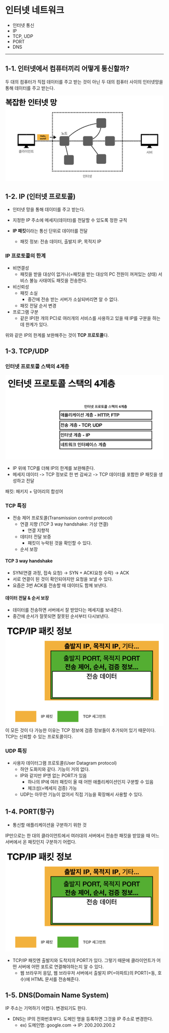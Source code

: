 # 인터넷 네트워크
- 인터넷 통신
- IP
- TCP, UDP
- PORT
- DNS

* * *
 
## 1-1. 인터넷에서 컴퓨터끼리 어떻게 통신할까?

두 대의 컴퓨터가 직접 데이터를 주고 받는 것이 아닌 두 대의 컴퓨터 사이의 인터넷망을 통해 데이터를 주고 받는다.

![두 대의 컴퓨터가 인터넷에서 통신하는 사진](./images/1-1.png)


## 1-2. IP (인터넷 프로토콜)

- 인터넷 망을 통해 데이터를 주고 받는다.

- 지정한 IP 주소에 메세지(데이터)를 전달할 수 있도록 정한 규칙
- **IP 패킷**이라는 통신 단위로 데이터를 전달
  - 패킷 정보: 전송 데이터, 출발지 IP, 목적지 IP 

### IP 프로토콜의 한계

- 비연결성
  - 패킷을 받을 대상이 없거나(=패킷을 받는 대상의 PC 전원이 꺼져있는 상태) 서비스 불능 사태여도 패킷을 전송한다.
- 비신뢰성
  - 패킷 소실
    - 중간에 전송 받는 서버가 소실되버리면 알 수 없다.
  - 패킷 전달 순서 변경
- 프로그램 구분
  - 같은 IP(한 개의 PC)로 여러개의 서비스를 사용하고 있을 때 IP를 구분을 하는데 한계가 있다.

위와 같은 IP의 한계를 보완해주는 것이 **TCP 프로토콜**다.

## 1-3. TCP/UDP

### 인터넷 프로토콜 스택의 4계층

![인터넷 프로토콜 스택의 4계층](./images/1-3-1.png)
- IP 위에 TCP를 더해 IP의 한계를 보완해준다.
- 메세지 데이터 -> TCP 정보로 한 번 감싸고 -> TCP 데이터를 포함한 IP 패킷을 생성하고 전달

패킷: 패키지 + 덩어리의 합성어

### TCP 특징

- 전송 제어 프로토콜(Transmission control protocol)
  - 연결 지향 (TCP 3 way handshake: 가상 연결)
    - 연결 지향적
  - 데티터 전달 보증
    - 패킷이 누락된 것을 확인할 수 있다. 
  - 순서 보장

#### TCP 3 way handshake

- SYN(연결 과정, 접속 요청) -> SYN + ACK(요청 수락) -> ACK
- 서로 연결이 된 것이 확인되야지만 요청을 보낼 수 있다. 
- 요즘은 3번 ACK를 전송할 때 데이터도 함께 보낸다.

#### 데이터 전달 & 순서 보장

- 데이터를 전송하면 서버에서 잘 받았다는 메세지를 보내준다. 
- 중간에 순서가 잘못되면 잘못된 순서부터 다시보낸다.

![TCP/IP 패킷](./images/1-3-2.png)
이 모든 것이 다 가능한 이유는 TCP 정보에 검증 정보들이 추가되어 있기 때문이다.
TCP는 신뢰할 수 있는 프로토콜이다.

### UDP 특징

- 사용자 데이터그램 프로토콜(User Datagram protocol)
  - 하얀 도화지와 같다. 기능이 거의 없다.
  - IP와 같지만 IP엔 없는 PORT가 있음 
    - 하나의 IP에 여러 패킷이 올 때 어떤 애플리케이션인지 구분할 수 있음
    - 체크섬(=메세지 검증) 가능
  - UDP는 아무런 기능이 없어서 직접 기능을 확장해서 사용할 수 있다.
  
## 1-4. PORT(항구)

- 통신할 애플리케이션을 구분하기 위한 것

IP만으로는 한 대의 클라이언트에서 여러대의 서버에서 전송한 패킷을 받았을 때 어느 서버에서 온 패킷인지 구분하기 어렵다. 

![같은 IP 내에서 프로세스 구분](./images/1-3-2.png)

- TCP/IP 패킷엔 출발지와 도착지의 PORT가 있다. 그렇기 때문에 클라이언트가 어떤 서버에 어떤 포트로 연결해야하는지 알 수 있다. 
  - 웹 브라우저 응답, 웹 브라우저 서버에서 출발지 IP(=아파트)의 PORT(=동, 호수)에 HTML 문서를 전송해준다.

## 1-5. DNS(Domain Name System)

IP 주소는 기억하기 어렵다. 변경되기도 한다. 

- DNS는 IP의 전화번호부다. 도메인 명을 등록하면 그것을 IP 주소로 변경한다. 
  - ex) 도메인명: google.com -> IP: 200.200.200.2
